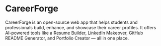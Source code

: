 # CareerForge
CareerForge is an open-source web app that helps students and professionals build, enhance, and showcase their career profiles. It offers AI-powered tools like a Resume Builder, LinkedIn Makeover, GitHub README Generator, and Portfolio Creator — all in one place.
